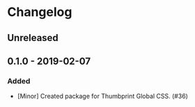 # Changelog

## Unreleased

## 0.1.0 - 2019-02-07

### Added

-   [Minor] Created package for Thumbprint Global CSS. (#36)
